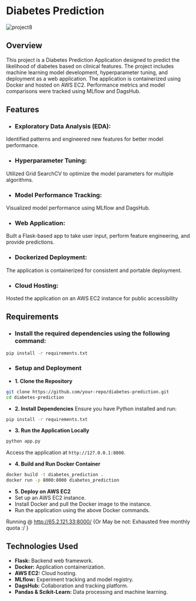 # Diabetes Prediction 
![project8](https://github.com/user-attachments/assets/9f4c45e4-09a8-442e-8cab-cb189c94e65d)

## Overview
This project is a Diabetes Prediction Application designed to predict the likelihood of diabetes based on clinical features. The project includes machine learning model development, hyperparameter tuning, and deployment as a web application. The application is containerized using Docker and hosted on AWS EC2. Performance metrics and model comparisons were tracked using MLflow and DagsHub.

## Features
- ### Exploratory Data Analysis (EDA): 
Identified patterns and engineered new features for better model performance.
- ### Hyperparameter Tuning:
Utilized Grid SearchCV to optimize the model parameters for multiple algorithms.
- ### Model Performance Tracking:
Visualized model performance using MLflow and DagsHub.
- ### Web Application:
Built a Flask-based app to take user input, perform feature engineering, and provide predictions.
- ### Dockerized Deployment: 
The application is containerized for consistent and portable deployment.
- ### Cloud Hosting: 
Hosted the application on an AWS EC2 instance for public accessibility


## Requirements
- ### Install the required dependencies using the following command:

```bash
pip install -r requirements.txt
```

- ### Setup and Deployment
- __1. Clone the Repository__
```bash
git clone https://github.com/your-repo/diabetes-prediction.git
cd diabetes-prediction
```

- __2. Install Dependencies__
Ensure you have Python installed and run:

```bash
pip install -r requirements.txt
```

- __3. Run the Application Locally__
```bash
python app.py
```

Access the application at `http://127.0.0.1:8000`.

- __4. Build and Run Docker Container__
```bash
docker build -t diabetes_prediction .
docker run -p 8000:8000 diabetes_prediction
```

- __5. Deploy on AWS EC2__
- Set up an AWS EC2 instance.
- Install Docker and pull the Docker image to the instance.
- Run the application using the above Docker commands.

Running @ http://65.2.121.33:8000/ {Or May be not: Exhausted free monthly quota :/ }

## Technologies Used
- __Flask:__ Backend web framework.
- __Docker:__ Application containerization.
- __AWS EC2:__ Cloud hosting.
- __MLflow:__ Experiment tracking and model registry.
- __DagsHub:__ Collaboration and tracking platform.
- __Pandas & Scikit-Learn:__ Data processing and machine learning.
